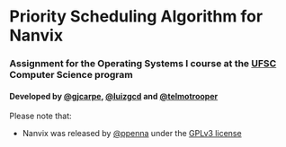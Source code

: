 # Priority Scheduling Algorithm for Nanvix
### Assignment for the Operating Systems I course at the [UFSC](http://ufsc.br/) Computer Science program
#### Developed by [@gjcarpe](https://github.com/gjcarpe), [@luizgcd](https://github.com/luizgcd) and [@telmotrooper](https://github.com/telmotrooper)

Please note that:
* Nanvix was released by [@ppenna](https://github.com/ppenna) under the [GPLv3 license](https://tldrlegal.com/license/gnu-general-public-license-v3-(gpl-3))
